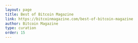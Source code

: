 ```yaml
---
layout: page
title: Best of Bitcoin Magazine
link: https://bitcoinmagazine.com/best-of-bitcoin-magazine
author: Bitcoin Magazine
type: curation
order: 15
---
```

